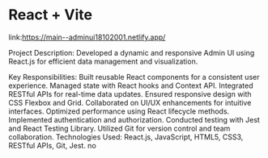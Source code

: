# React + Vite

link:https://main--adminui18102001.netlify.app/

Project Description:
Developed a dynamic and responsive Admin UI using React.js for efficient data management and visualization.

Key Responsibilities:
Built reusable React components for a consistent user experience.
Managed state with React hooks and Context API.
Integrated RESTful APIs for real-time data updates.
Ensured responsive design with CSS Flexbox and Grid.
Collaborated on UI/UX enhancements for intuitive interfaces.
Optimized performance using React lifecycle methods.
Implemented authentication and authorization.
Conducted testing with Jest and React Testing Library.
Utilized Git for version control and team collaboration.
Technologies Used: React.js, JavaScript, HTML5, CSS3, RESTful APIs, Git, Jest.
no
